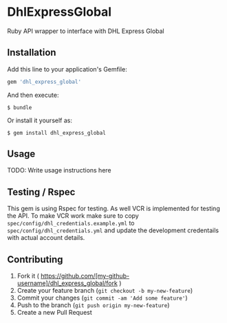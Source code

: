 # DhlExpressGlobal

Ruby API wrapper to interface with DHL Express Global

## Installation

Add this line to your application's Gemfile:

```ruby
gem 'dhl_express_global'
```

And then execute:

    $ bundle

Or install it yourself as:

    $ gem install dhl_express_global

## Usage

TODO: Write usage instructions here

## Testing / Rspec

This gem is using Rspec for testing. As well VCR is implemented for testing the API. To make VCR work make sure to copy `spec/config/dhl_credentials.example.yml` to `spec/config/dhl_credentials.yml` and update the development credentails with actual account details.

## Contributing

1. Fork it ( https://github.com/[my-github-username]/dhl_express_global/fork )
2. Create your feature branch (`git checkout -b my-new-feature`)
3. Commit your changes (`git commit -am 'Add some feature'`)
4. Push to the branch (`git push origin my-new-feature`)
5. Create a new Pull Request
